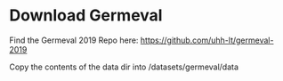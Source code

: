 # Download Germeval

Find the Germeval 2019 Repo here: https://github.com/uhh-lt/germeval-2019

Copy the contents of the data dir into /datasets/germeval/data
